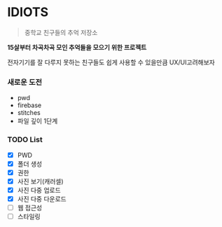 # IDIOTS

> 중학교 친구들의 추억 저장소

**15살부터 차곡차곡 모인 추억들을 모으기 위한 프로젝트**

전자기기를 잘 다루지 못하는 친구들도 쉽게 사용할 수 있을만큼 UX/UI고려해보자

### 새로운 도전

- pwd
- firebase
- stitches
- 파일 깊이 1단계

### TODO List

- [x] PWD
- [x] 폴더 생성
- [x] 권한
- [x] 사진 보기(캐러셀)
- [x] 사진 다중 업로드
- [x] 사진 다중 다운로드
- [ ] 웹 접근성
- [ ] 스타일링
